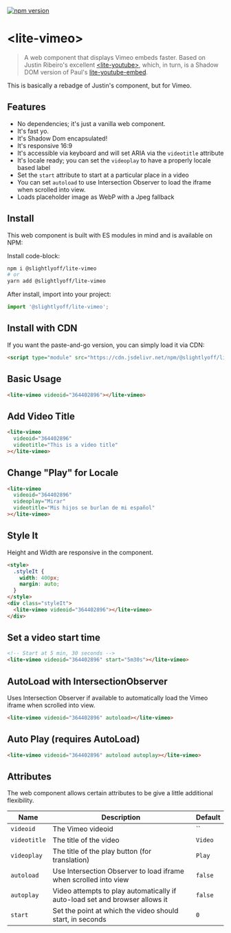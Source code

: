 [![npm version](https://badge.fury.io/js/%40slightlyoff%2Flite-vimeo.svg)](https://badge.fury.io/js/%40slightlyoff%2Flite-vimeo)

# \<lite-vimeo\>

> A web component that displays Vimeo embeds faster. Based on Justin Ribeiro's excellent [\<lite-youtube\>](https://github.com/justinribeiro/lite-youtube), which, in turn, is a Shadow DOM version of Paul's [lite-youtube-embed](https://github.com/paulirish/lite-youtube-embed).

This is basically a rebadge of Justin's component, but for Vimeo.

## Features

- No dependencies; it's just a vanilla web component.
- It's fast yo.
- It's Shadow Dom encapsulated!
- It's responsive 16:9
- It's accessible via keyboard and will set ARIA via the `videotitle` attribute
- It's locale ready; you can set the `videoplay` to have a properly locale based label
- Set the `start` attribute to start at a particular place in a video
- You can set `autoload` to use Intersection Observer to load the iframe when scrolled into view.
- Loads placeholder image as WebP with a Jpeg fallback

## Install

This web component is built with ES modules in mind and is
available on NPM:

Install code-block:

```sh
npm i @slightlyoff/lite-vimeo
# or
yarn add @slightlyoff/lite-vimeo
```

After install, import into your project:

```js
import '@slightlyoff/lite-vimeo';
```

## Install with CDN

If you want the paste-and-go version, you can simply load it via CDN:

```html
<script type="module" src="https://cdn.jsdelivr.net/npm/@slightlyoff/lite-vimeo@0.1.3/lite-vimeo.js">
```

## Basic Usage

```html
<lite-vimeo videoid="364402896"></lite-vimeo>
```

## Add Video Title

```html
<lite-vimeo
  videoid="364402896"
  videotitle="This is a video title"
></lite-vimeo>
```

## Change "Play" for Locale</h3>

```html
<lite-vimeo
  videoid="364402896"
  videoplay="Mirar"
  videotitle="Mis hijos se burlan de mi español"
></lite-vimeo>
```

## Style It

Height and Width are responsive in the component.

```html
<style>
  .styleIt {
    width: 400px;
    margin: auto;
  }
</style>
<div class="styleIt">
  <lite-vimeo videoid="364402896"></lite-vimeo>
</div>
```

## Set a video start time

```html
<!-- Start at 5 min, 30 seconds -->
<lite-vimeo videoid="364402896" start="5m30s"></lite-vimeo>
```

## AutoLoad with IntersectionObserver

Uses Intersection Observer if available to automatically load the Vimeo iframe when scrolled into view.

```html
<lite-vimeo videoid="364402896" autoload></lite-vimeo>
```

## Auto Play (requires AutoLoad)

```html
<lite-vimeo videoid="364402896" autoload autoplay></lite-vimeo>
```

## Attributes

The web component allows certain attributes to be give a little additional
flexibility.

| Name         | Description                                                                 | Default |
| ------------ | --------------------------------------------------------------------------- | ------- |
| `videoid`    | The Vimeo videoid                                                           | ``      |
| `videotitle` | The title of the video                                                      | `Video` |
| `videoplay`  | The title of the play button (for translation)                              | `Play`  |
| `autoload`   | Use Intersection Observer to load iframe when scrolled into view            | `false` |
| `autoplay`   | Video attempts to play automatically if auto-load set and browser allows it | `false` |
| `start`      | Set the point at which the video should start, in seconds                   | `0`     |

